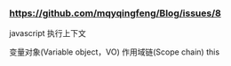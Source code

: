 ###  https://github.com/mqyqingfeng/Blog/issues/8

javascript 执行上下文

变量对象(Variable object，VO)
作用域链(Scope chain)
this
